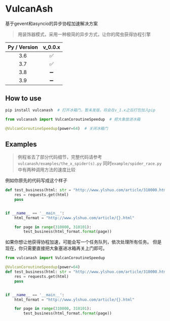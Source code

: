 # VulcanAsh
 基于gevent和asyncio的异步协程加速解决方案
> 用装饰器模式，采用一种极简的异步方式，让你的爬虫获得协程引擎

| Py / Version | v_0.0.x |
| :--------: | :--: |
| 3.6        | ✅  |
| 3.7        | ✅  |
| 3.8        | ➖  |
| 3.9        | ➖  |


## How to use

```python
pip install vulcanash  # 打开冰箱门，暂未发版，将会在v_1.x之后打包加入pip

from vulcanash import VulcanCoroutineSpeedup  # 把大象放进冰箱

@VulcanCoroutineSpeedup(power=64)  # 关闭冰箱门
```

## Examples

> 例程省去了部分代码细节，完整代码请参考`vulcanash/examples/the_x_spider(s).py`
> 同时`example/spider_race.py`中有两种调用方法的速度比较

例如你原先的代码写成这个样子

```python
def test_business(html: str = "http://www.ylshuo.com/article/310000.html"):
    res = requests.get(html)
    pass


if __name__ == '__main__':
    html_format = "http://www.ylshuo.com/article/{}.html"

    for page in range(310000, 310101):
        test_business(html_format.format(page))
```

如果你想让他获得协程加速，可能会写一个任务队列，依次处理所有任务。 但是现在，你只需要直接把大象塞进冰箱再关上门即可。

```python
from vulcanash import VulcanCoroutineSpeedup

@VulcanCoroutineSpeedup(power=64)
def test_business(html: str = "http://www.ylshuo.com/article/310000.html"):
    res = requests.get(html)
    pass


if __name__ == '__main__':
    html_format = "http://www.ylshuo.com/article/{}.html"

    for page in range(310000, 310101):
        test_business(html_format.format(page))
```